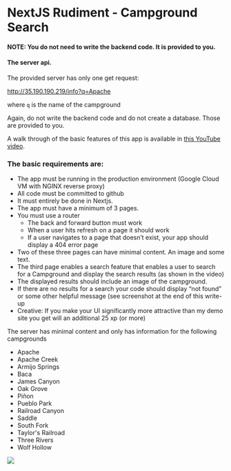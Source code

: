 # NextJS Rudiment - Campground Search

#### NOTE: You do not need to write the backend code. It is provided to you.

#### The server api.

The provided server has only one get request:

http://35.190.190.219/info?q=Apache

where `q` is the name of the campground

Again, do not write the backend code and do not create a database. Those are provided to you.

A walk through of the basic features of this app is available in [this YouTube video](https://youtu.be/0la-Rk6wqP8). 

### The basic requirements are:

* The app must be running in the production environment (Google Cloud VM with NGINX reverse proxy)
* All code must be committed to github
* It must entirely be done in Nextjs.
* The app must have a minimum of 3 pages.
* You must use a router
  * The back and forward button must work
  * When a user hits refresh on a page it should work
  * If a user navigates to a page that doesn’t exist, your app should display a 404 error page
* Two of these three pages can have minimal content. An image and some text.
* The third page enables a search feature that enables a user to search for a Campground and display the search results (as shown in the video)
* The displayed results should include an image of the campground.
* If there are no results for a search your code should display “not found” or some other helpful message (see screenshot at the end of this write-up
* Creative: If you make your UI significantly more attractive than my demo site you get will an additional 25 xp (or more)




The server has minimal content and only has information for the following campgrounds

* Apache 
* Apache Creek 
* Armijo Springs 
* Baca 
* James Canyon
* Oak Grove 
* Piñon 
* Pueblo Park 
* Railroad Canyon 
* Saddle 
* South Fork 
* Taylor's Railroad 
* Three Rivers 
* Wolf Hollow

![](../../jumpstart/pics/campgroundsearch.png)